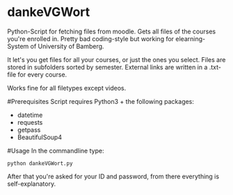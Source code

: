 # dankeVGWort
Python-Script for fetching files from moodle. Gets all files of the courses you're enrolled in.
Pretty bad coding-style but working for elearning-System of University of Bamberg.

It let's you get files for all your courses, or just the ones you select.
Files are stored in subfolders sorted by semester. External links are written in a .txt-file for every course.

Works fine for all filetypes except videos.



#Prerequisites
Script requires Python3 + the following packages:
* datetime
* requests
* getpass
* BeautifulSoup4

#Usage
In the commandline type:
```
python dankeVGWort.py
```

After that you're asked for your ID and password, from there everything is self-explanatory.